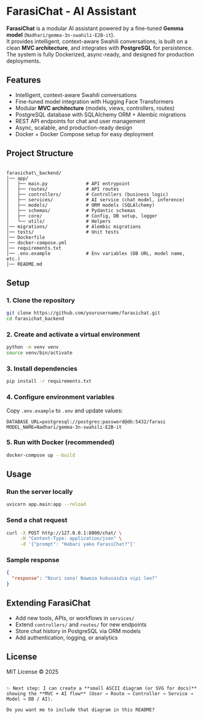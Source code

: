 # FarasiChat - AI Assistant

**FarasiChat** is a modular AI assistant powered by a fine-tuned **Gemma model** (`Nadhari/gemma-3n-swahili-E2B-it`).  
It provides intelligent, context-aware Swahili conversations, is built on a clean **MVC architecture**, and integrates with **PostgreSQL** for persistence.  
The system is fully Dockerized, async-ready, and designed for production deployments.  


## Features

- Intelligent, context-aware Swahili conversations  
- Fine-tuned model integration with Hugging Face Transformers  
- Modular **MVC architecture** (models, views, controllers, routes)  
- PostgreSQL database with SQLAlchemy ORM + Alembic migrations  
- REST API endpoints for chat and user management  
- Async, scalable, and production-ready design  
- Docker + Docker Compose setup for easy deployment  

## Project Structure

```

farasichat\_backend/
│── app/
│   ├── main.py              # API entrypoint
│   ├── routes/              # API routes
│   ├── controllers/         # Controllers (business logic)
│   ├── services/            # AI service (chat model, inference)
│   ├── models/              # ORM models (SQLAlchemy)
│   ├── schemas/             # Pydantic schemas
│   ├── core/                # Config, DB setup, logger
│   └── utils/               # Helpers
│── migrations/              # Alembic migrations
│── tests/                   # Unit tests
│── Dockerfile
│── docker-compose.yml
│── requirements.txt
│── .env.example             # Env variables (DB URL, model name, etc.)
│── README.md

````


## Setup

### 1. Clone the repository
```bash
git clone https://github.com/yourusername/farasichat.git
cd farasichat_backend
````

### 2. Create and activate a virtual environment

```bash
python -m venv venv
source venv/bin/activate
```

### 3. Install dependencies

```bash
pip install -r requirements.txt
```

### 4. Configure environment variables

Copy `.env.example` to `.env` and update values:

```env
DATABASE_URL=postgresql://postgres:password@db:5432/farasi
MODEL_NAME=Nadhari/gemma-3n-swahili-E2B-it
```

### 5. Run with Docker (recommended)

```bash
docker-compose up --build
```


## Usage

### Run the server locally

```bash
uvicorn app.main:app --reload
```

### Send a chat request

```bash
curl -X POST http://127.0.0.1:8000/chat/ \
     -H "Content-Type: application/json" \
     -d '{"prompt": "Habari yako FarasiChat?"}'
```

### Sample response

```json
{
  "response": "Nzuri sana! Naweza kukusaidia vipi leo?"
}
```


## Extending FarasiChat

* Add new tools, APIs, or workflows in `services/`
* Extend `controllers/` and `routes/` for new endpoints
* Store chat history in PostgreSQL via ORM models
* Add authentication, logging, or analytics


## License

MIT License © 2025

```

✨ Next step: I can create a **small ASCII diagram (or SVG for docs)** showing the **MVC + AI flow** (User → Route → Controller → Service → Model → DB / AI).  

Do you want me to include that diagram in this README?
```
